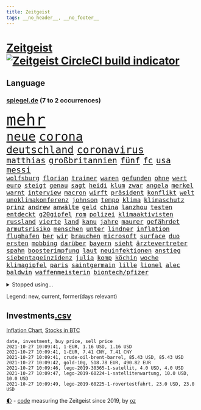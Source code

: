 ```yaml
---
title: Zeitgeist
tags: __no_header__, __no_footer__
---
```


# [Zeitgeist](https://oliz.io/zeitgeist/) [![Zeitgeist CircleCI build indicator](https://circleci.com/gh/ooz/zeitgeist.svg?style=shield)](https://circleci.com/gh/ooz/zeitgeist)

## Language

<h3><a href="https://www.spiegel.de" target="_blank">spiegel.de</a> (7 to 2 occurrences)</h3>
<p style="font-family:monospace">
<span style="font-size:32pt"><a href="news_links.html#mehr" class="current">mehr</a></span>
<br>
<span style="font-size:24pt"><a href="news_links.html#neue" class="current">neue</a></span>
<span style="font-size:24pt"><a href="news_links.html#corona" class="current">corona</a></span>
<br>
<span style="font-size:20pt"><a href="news_links.html#deutschland" class="current">deutschland</a></span>
<span style="font-size:20pt"><a href="news_links.html#coronavirus" class="current">coronavirus</a></span>
<br>
<span style="font-size:16pt"><a href="news_links.html#matthias" class="current">matthias</a></span>
<span style="font-size:16pt"><a href="news_links.html#großbritannien" class="current">großbritannien</a></span>
<span style="font-size:16pt"><a href="news_links.html#fünf" class="current">fünf</a></span>
<span style="font-size:16pt"><a href="news_links.html#fc" class="current">fc</a></span>
<span style="font-size:16pt"><a href="news_links.html#usa" class="current">usa</a></span>
<span style="font-size:16pt"><a href="news_links.html#messi" class="current">messi</a></span>
<br>
<span style="font-size:12pt"><a href="news_links.html#wolfsburg" class="current">wolfsburg</a></span>
<span style="font-size:12pt"><a href="news_links.html#florian" class="current">florian</a></span>
<span style="font-size:12pt"><a href="news_links.html#trainer" class="current">trainer</a></span>
<span style="font-size:12pt"><a href="news_links.html#waren" class="current">waren</a></span>
<span style="font-size:12pt"><a href="news_links.html#gefunden" class="current">gefunden</a></span>
<span style="font-size:12pt"><a href="news_links.html#ohne" class="current">ohne</a></span>
<span style="font-size:12pt"><a href="news_links.html#wert" class="current">wert</a></span>
<span style="font-size:12pt"><a href="news_links.html#euro" class="current">euro</a></span>
<span style="font-size:12pt"><a href="news_links.html#steigt" class="current">steigt</a></span>
<span style="font-size:12pt"><a href="news_links.html#genau" class="current">genau</a></span>
<span style="font-size:12pt"><a href="news_links.html#sagt" class="current">sagt</a></span>
<span style="font-size:12pt"><a href="news_links.html#heidi" class="current">heidi</a></span>
<span style="font-size:12pt"><a href="news_links.html#klum" class="current">klum</a></span>
<span style="font-size:12pt"><a href="news_links.html#zwar" class="current">zwar</a></span>
<span style="font-size:12pt"><a href="news_links.html#angela" class="current">angela</a></span>
<span style="font-size:12pt"><a href="news_links.html#merkel" class="current">merkel</a></span>
<span style="font-size:12pt"><a href="news_links.html#warnt" class="current">warnt</a></span>
<span style="font-size:12pt"><a href="news_links.html#interview" class="current">interview</a></span>
<span style="font-size:12pt"><a href="news_links.html#macron" class="current">macron</a></span>
<span style="font-size:12pt"><a href="news_links.html#wirft" class="current">wirft</a></span>
<span style="font-size:12pt"><a href="news_links.html#präsident" class="current">präsident</a></span>
<span style="font-size:12pt"><a href="news_links.html#konflikt" class="current">konflikt</a></span>
<span style="font-size:12pt"><a href="news_links.html#welt" class="current">welt</a></span>
<span style="font-size:12pt"><a href="news_links.html#unoklimakonferenz" class="current">unoklimakonferenz</a></span>
<span style="font-size:12pt"><a href="news_links.html#johnson" class="current">johnson</a></span>
<span style="font-size:12pt"><a href="news_links.html#tempo" class="current">tempo</a></span>
<span style="font-size:12pt"><a href="news_links.html#klima" class="current">klima</a></span>
<span style="font-size:12pt"><a href="news_links.html#klimaschutz" class="current">klimaschutz</a></span>
<span style="font-size:12pt"><a href="news_links.html#prinz" class="current">prinz</a></span>
<span style="font-size:12pt"><a href="news_links.html#andrew" class="current">andrew</a></span>
<span style="font-size:12pt"><a href="news_links.html#anwälte" class="current">anwälte</a></span>
<span style="font-size:12pt"><a href="news_links.html#geld" class="current">geld</a></span>
<span style="font-size:12pt"><a href="news_links.html#china" class="current">china</a></span>
<span style="font-size:12pt"><a href="news_links.html#lanzhou" class="new">lanzhou</a></span>
<span style="font-size:12pt"><a href="news_links.html#testen" class="current">testen</a></span>
<span style="font-size:12pt"><a href="news_links.html#entdeckt" class="current">entdeckt</a></span>
<span style="font-size:12pt"><a href="news_links.html#g20gipfel" class="new">g20gipfel</a></span>
<span style="font-size:12pt"><a href="news_links.html#rom" class="current">rom</a></span>
<span style="font-size:12pt"><a href="news_links.html#polizei" class="current">polizei</a></span>
<span style="font-size:12pt"><a href="news_links.html#klimaaktivisten" class="current">klimaaktivisten</a></span>
<span style="font-size:12pt"><a href="news_links.html#russland" class="current">russland</a></span>
<span style="font-size:12pt"><a href="news_links.html#vierte" class="current">vierte</a></span>
<span style="font-size:12pt"><a href="news_links.html#land" class="current">land</a></span>
<span style="font-size:12pt"><a href="news_links.html#kanu" class="new">kanu</a></span>
<span style="font-size:12pt"><a href="news_links.html#jahre" class="current">jahre</a></span>
<span style="font-size:12pt"><a href="news_links.html#maurer" class="current">maurer</a></span>
<span style="font-size:12pt"><a href="news_links.html#gefährdet" class="current">gefährdet</a></span>
<span style="font-size:12pt"><a href="news_links.html#armutsrisiko" class="new">armutsrisiko</a></span>
<span style="font-size:12pt"><a href="news_links.html#menschen" class="current">menschen</a></span>
<span style="font-size:12pt"><a href="news_links.html#unter" class="current">unter</a></span>
<span style="font-size:12pt"><a href="news_links.html#lindner" class="current">lindner</a></span>
<span style="font-size:12pt"><a href="news_links.html#inflation" class="current">inflation</a></span>
<span style="font-size:12pt"><a href="news_links.html#flughafen" class="current">flughafen</a></span>
<span style="font-size:12pt"><a href="news_links.html#ber" class="current">ber</a></span>
<span style="font-size:12pt"><a href="news_links.html#wir" class="current">wir</a></span>
<span style="font-size:12pt"><a href="news_links.html#brauchen" class="current">brauchen</a></span>
<span style="font-size:12pt"><a href="news_links.html#microsoft" class="current">microsoft</a></span>
<span style="font-size:12pt"><a href="news_links.html#surface" class="new">surface</a></span>
<span style="font-size:12pt"><a href="news_links.html#duo" class="current">duo</a></span>
<span style="font-size:12pt"><a href="news_links.html#ersten" class="current">ersten</a></span>
<span style="font-size:12pt"><a href="news_links.html#mobbing" class="current">mobbing</a></span>
<span style="font-size:12pt"><a href="news_links.html#darüber" class="current">darüber</a></span>
<span style="font-size:12pt"><a href="news_links.html#bayern" class="current">bayern</a></span>
<span style="font-size:12pt"><a href="news_links.html#sieht" class="current">sieht</a></span>
<span style="font-size:12pt"><a href="news_links.html#ärztevertreter" class="current">ärztevertreter</a></span>
<span style="font-size:12pt"><a href="news_links.html#spahn" class="current">spahn</a></span>
<span style="font-size:12pt"><a href="news_links.html#boosterimpfung" class="current">boosterimpfung</a></span>
<span style="font-size:12pt"><a href="news_links.html#laut" class="current">laut</a></span>
<span style="font-size:12pt"><a href="news_links.html#neuinfektionen" class="current">neuinfektionen</a></span>
<span style="font-size:12pt"><a href="news_links.html#anstieg" class="current">anstieg</a></span>
<span style="font-size:12pt"><a href="news_links.html#siebentageinzidenz" class="current">siebentageinzidenz</a></span>
<span style="font-size:12pt"><a href="news_links.html#julia" class="current">julia</a></span>
<span style="font-size:12pt"><a href="news_links.html#komp" class="new">komp</a></span>
<span style="font-size:12pt"><a href="news_links.html#köchin" class="current">köchin</a></span>
<span style="font-size:12pt"><a href="news_links.html#woche" class="current">woche</a></span>
<span style="font-size:12pt"><a href="news_links.html#klimagipfel" class="current">klimagipfel</a></span>
<span style="font-size:12pt"><a href="news_links.html#paris" class="current">paris</a></span>
<span style="font-size:12pt"><a href="news_links.html#saintgermain" class="current">saintgermain</a></span>
<span style="font-size:12pt"><a href="news_links.html#lille" class="current">lille</a></span>
<span style="font-size:12pt"><a href="news_links.html#lionel" class="current">lionel</a></span>
<span style="font-size:12pt"><a href="news_links.html#alec" class="new">alec</a></span>
<span style="font-size:12pt"><a href="news_links.html#baldwin" class="new">baldwin</a></span>
<span style="font-size:12pt"><a href="news_links.html#waffenmeisterin" class="new">waffenmeisterin</a></span>
<span style="font-size:12pt"><a href="news_links.html#biontech/pfizer" class="current">biontech/pfizer</a></span>
</p>
<details>
<summary>Stopped using...</summary>
<p class="former" style="font-size:12pt">
covid(373) erklärung(373) juventus(373) privaten(373) vergewaltigt(373) angebot(372) bereich(372) dauerhaft(372) finanzminister(372) unterschiede(372) versteigert(372) versäumnisse(372) antreten(371) iranische(371) sarscov2(371) toni(371) uspräsidenten(371) 39(370) 79(370) betriebe(370) gerufen(370) historiker(370) italiens(370) jedem(370) paare(370) rb(370) reul(370) terroristen(370) verlegt(370) zusätzlich(370) 2000(369) abstimmen(369) auskommen(369) bayerischen(369) befindet(369) lady(369) leichter(369) umso(369) williams(369) zeitweise(369) begrenzen(368) drama(368) duell(368) emma(368) gearbeitet(368) polizeieinsatz(368) portugal(368) schweiz(368) weltweite(368) 2024(367) bemühungen(367) desaster(367) egal(367) fließt(367) früherer(367) geplante(367) meghan(367) neueste(367) reichte(367) szenen(367) verlängerung(367) erfolgreicher(366) fenster(366) first(366) gebäude(366) geistliche(366) genannt(366) glaubt(366) hervor(366) martin(366) michelle(366) regisseurin(366) smith(366) tagelang(366) umgehen(366) verwendet(366) 25(365) 43(365) alexej(365) anbieten(365) außenpolitik(365) bischofskonferenz(365) einführen(365) einziehen(365) gastgeber(365) gehalt(365) greta(365) haare(365) historisch(365) konservativen(365) langsam(365) massiven(365) nawalny(365) rtl(365) thunberg(365) wege(365) zufrieden(365) 16jährige(364) angemessen(364) arbeitnehmer(364) bittere(364) entschädigung(364) fielen(364) herrscher(364) kardinal(364) linkspartei(364) oberbürgermeister(364) rainer(364) sprengstoff(364) werkzeug(364) zuerst(364) abzug(363) dach(363) gesunde(363) homeoffice(363) natur(363) ungewiss(363) ablauf(362) bekämpfung(362) covid19patienten(362) deutlicher(362) endspiel(362) gesundheitlichen(362) krank(362) lobt(362) red(362) regiert(362) schließlich(362) trennen(362) unternehmens(362) zivilisten(362) ausbau(361) ausprobiert(361) entschuldigen(361) hongkonger(361) hunderttausende(361) neustart(361) politologe(361) rechtsextremisten(361) rente(361) sowohl(361) tötet(361) wuhan(361) 2014(360) beschuss(360) bußgeld(360) englischen(360) finanziell(360) forderung(360) lebens(360) petra(360) ultimatum(360) veranstaltungen(360) verzögern(360) weder(360) bedeutung(359) beschäftigen(359) irans(359) siegen(359) unruhe(359) warnte(359) wehrte(359) aufgenommen(358) besuchen(358) dänischen(358) eilish(358) endgültig(358) nahezu(358) operation(358) politikerinnen(358) rollen(358) starker(358) trainiert(358) umsatz(358) ungarns(358) wütend(358) beschwerden(357) geplatzt(357) menschenleben(357) platzen(357) schwierige(357) bürgermeisterin(356) franzosen(356) gebe(356) gefühlt(356) neuwahlen(356) schnellen(356) tauchen(356) unterliegt(356) genehmigung(355) meinungsfreiheit(355) oppositionelle(355) signalisiert(355) zulassen(355) argentinien(354) börse(354) debatten(354) kehrte(354) nordrheinwestfälischen(354) sportlich(354) stock(354) aktie(353) distanziert(353) dämpfer(353) mode(353) tragödie(353) verbände(353) zogen(353) autoindustrie(352) baustelle(352) frische(352) gedanken(352) gekauft(352) kanzlerkandidaten(352) prognosen(352) querdenker(352) verfassung(352) zerstören(352) zuschauern(352) ägypten(352) clemens(351) erschöpft(351) aktivistin(350) beiträge(350) eindämmung(350) geprägt(350) goldenen(350) jimmy(350) schwerverletzte(350) wirtz(350) überstanden(350) 49(349) gefangene(349) marsch(349) verschärfte(349) verstoßen(349) 54(348) detail(348) klarer(348) kroos(348) brutaler(347) geklagt(347) königsfamilie(347) mitnehmen(347) nah(347) springen(347) truppen(347) verwickelt(347) afrikanischen(346) details(346) erweitert(346) erfüllen(345) fragte(345) geöffnet(345) späten(345) wunder(345) beschlagnahmt(344) dachten(344) del(344) em(344) matthew(344) singapur(344) unzufrieden(344) familienberater(343) festival(343) konkrete(343) moderatorin(343) sergio(343) begangen(342) begeben(342) betrifft(342) hilfen(342) hängen(342) richard(342) stimmten(342) stützt(342) klöckner(341) meines(341) wind(341) eigenes(340) eilantrag(340) namhafte(340) präsidentenwahl(340) abstieg(339) dreieinhalb(339) legende(339) vorgelegt(339) auseinandersetzung(337) bundesamts(337) coronazeiten(337) hackerangriff(337) kracht(337) erstochen(336) erwarteten(336) steigern(336) fusion(335) gefällt(335) unsicher(335) zählte(335) finanzielle(334) polizistin(334) schützt(334) jubeln(333) vizekanzler(333) mourinho(331) atomkraft(330) doping(330) iranischen(330) sprung(330) tony(330) unionspolitiker(329) zeigten(329) 2010(328) apples(328) kindheit(328) möglichkeiten(328) spiegelredakteur(328) stärkt(328) ernährung(327) kanaren(327) olympia(327) gerieten(325) kiew(325) claus(324) zdf(324) bezirk(323) impfpflicht(323) massaker(323) palmer(323) stürmte(323) einleiten(322) gelegen(322) schieben(322) vergehen(322) 6000(319) sperren(319) ära(319) weitreichende(318) verdoppelt(316) absurd(315) beworben(315) zoom(315) voraussetzung(314) weidel(314) teuren(311) dämpft(310) heizen(310) held(310) lauern(310) weltmeisterschaft(310) as(309) csupolitiker(309) muslimischen(309) tina(309) 57(306) taxifahrer(305) bösen(304) herzinfarkt(303) tolle(302) janet(300) yellen(300) sommerspiele(298) bizarre(297) aggressiv(296) zweieinhalb(296) eingetroffen(295) tierheim(295) monatelanger(293) chrupalla(292) entfernen(291) dilemma(290) spione(289) 62(288) befunden(288) marokko(288) nick(288) woelki(288) coronawochenüberblick(287) londons(286) bauarbeiten(285) betrag(283) kopfverletzungen(283) festgesetzt(281) großvater(278) präsentation(276) absetzen(272) irgendwie(271) strafanzeige(270) überholen(270) enkel(265) beträgt(264) langjährige(264) extra(263) server(261) räumte(259) englischer(258) windows(257) statistischen(256) wucht(251) verweisen(249) armstrong(248) trinken(247) 18jähriger(246) desinformation(244) stürze(244) hunden(242) bekannter(241) ausgewiesen(239) gerichtssaal(239) reparatur(238) skandale(237) gezahlt(233) wunden(232) austausch(230) kleinstadt(229) islamist(225) rein(225) condor(223) hochrechnungen(223) urteile(223) egoismus(222) 2003(221) jersey(221) entführung(220) explosionen(219) natotruppen(218) westberlin(214) diverser(213) fängt(210) happy(210) konzerte(208) bejubelt(207) einstecken(207) kopenhagen(207) fußballerinnen(206) doppelte(205) tübingen(205) datum(204) länderspielen(204) spitzenkandidaten(203) henning(202) marihuana(201) zusammengebrochen(201) gregor(200) ukrainischen(200) gdl(197) immunisiert(195) investor(195) long(195) reformieren(195) dingen(194) l(194) 15jähriger(192) landesarbeitsgericht(192) waldbränden(192) impfziel(188) unterschiedliche(188) einladen(185) krim(184) mittelamerika(182) qualifying(182) indischen(178) zugunglück(177) 120000(176) maaßen(176) unionskandidat(176) gerungen(175) 250(173) höchster(171) sat1(170) seniorenheim(170) unionskanzlerkandidat(170) linda(169) bildtv(168) illusion(168) vorgesetzten(168) erwachsen(166) echo(165) forschende(164) eskalierte(162) wissenschaftlerinnen(162) wütenden(162) bewiesen(159) vwmanager(157) ökopartei(157) tragschrauber(155) millionensumme(154) oslo(154) neudelhi(153) planten(151) querdenkerbewegung(151) exvwchef(150) jugendärzte(150) legislaturperiode(150) richteten(150) winterkorn(150) co₂preis(147) kundinnen(145) künstlichen(145) nähern(145) ambitioniertere(144) gestanden(144) regionalwahlen(144) chinese(142) spezialisierte(142) 1981(140) pumpt(140) rio(140) romane(139) windhorst(139) 2008(138) strafverfolgung(138) waldbrände(138) stadtschloss(137) videoplattform(137) abstürze(136) ausgezählt(136) riegel(136) wally(136) europameisterschaft(135) gezählt(135) impfquoten(134) mentale(134) bewährungsstrafen(133) wandern(133) amerikanern(132) journalistenverband(131) luisa(131) neubauer(131) nrwlandtag(131) abgeschoben(130) ausstellen(130) draxler(130) lebend(130) reserve(130) vorgang(130) kontinents(129) amy(128) impfskeptiker(128) suppe(128) impfverweigerer(127) beweist(126) gekentert(126) sanken(126) tanken(125) terrorverdächtiger(125) bundesaußenminister(124) erlebnis(124) warschauer(123) laune(121) sotschi(121) todesdrohungen(121) 01(120) fassung(120) gepostet(120) verbrecher(120) bevorzugt(119) gräbt(119) islamistische(119) quatsch(119) bischöfe(118) county(118) galaxien(118) lebe(118) wahlkampfendspurt(118) zunehmender(118) befragung(117) todesurteil(117) us(117) kinderimpfung(116) tarife(116) vereinbaren(116) wahlfälschung(116) geheimer(115) geschwister(115) entwickelte(114) ministerin(114) wagens(114) abgekommen(113) hochrechnung(113) schlammschlacht(113) wussten(113) entschärfen(112) mangelnden(112) publikumsliebling(112) wahllokale(112) wahlsieger(112) aggressiver(111) leichten(111) tickets(111) trudeau(111) zahlungen(111) größtenteils(110) sensationell(110) k(109) fünfprozenthürde(108) dänen(106) ersteigern(106) externe(106) grundlegend(106) ohrfeige(106) sardinien(106) anhalter(105) maskenstreit(105) potenzielle(105) schutzsuchenden(105) schwache(105) zusammengestoßen(105) vodafone(104) gerichtet(103) hildesheim(103) ausgeht(102) entführen(102) erlag(102) fabriken(102) verpackungen(102) zeugnis(101) anfrage(100) astronomen(100) geliebt(100) siebziger(100) spitzenkandidat(100) abschaffung(99) publikums(99) ruiniert(99) seenot(99) spdfraktion(99) zuschauerinnen(99) freigesprochen(98) kurzzeitig(98) pinguine(98) schwangeren(98) spiegelpodcast(98) überlegt(98) 160(96) absolviert(96) drohnen(96) bang(95) mögen(95) partnerschaft(95) schließung(95) vollkommen(95) wahlkämpfer(95) britney(94) spears(94) verharmlost(94) westens(94) leuchten(93) nachtzug(93) anteile(91) diskutierten(91) fashion(91) kriegswaffe(91) ozeane(91) quasi(91) wahlkampfthema(91) 1997(90) entging(90) erpressen(90) fällige(90) gleichgeschlechtliche(90) impfverweigerern(90) jada(90) pinkett(90) rt(90) traute(90) afrikanischer(89) erdmännchen(89) grüßt(89) schwächelt(89) verunsichert(89) wäsche(89) auszeit(88) fortführen(88) sperrung(88) spätfolgen(88) wirbelstürme(88) 1951(87) detonierte(87) euratspräsidentschaft(87) handgranaten(87) karlsruher(87) lebensgefahr(87) natomanöver(87) überwältigender(87) 145(86) darm(86) zurückgeholt(86) 36jährigen(85) angreifen(85) düsterer(85) eingefahren(85) krankgeschrieben(85) lando(85) norris(85) vierbeiner(85) gehwegen(84) videokonferenzanbieter(84) zurückgewinnen(84) überdosis(84) übersee(84) brücken(83) cdurechtsaußen(83) insbesondere(83) klassenzimmer(83) spannt(83) viertelmillion(83) antónio(82) sozialstaat(82) zweijähriger(82) aert(81) baustoffe(81) computersysteme(81) gegründet(81) jubelte(81) montana(81) nora(81) stolpersteine(81) traumland(81) wout(81) finanzministerium(80) glückliche(80) häuschen(80) kanadier(80) raducanu(80) teamviewer(80) eingeklemmt(79) entgleist(79) gefreut(79) häufigsten(79) konzentriert(79) kyrgios(79) nbastar(79) selfie(79) verweis(79) übergab(79) unterzogen(78) einzuführen(77) fulda(77) geh(77) inszenieren(77) voelchert(77) ausgedrückt(76) berufe(76) bundeswahlleiter(76) hauptbahnhof(76) alleingang(75) aufruhr(75) energiequellen(75) litauische(75) restriktionen(75) wertpapieren(75) airports(74) brandgefahr(74) derartige(74) dächern(74) militärpräsenz(74) redete(74) 45jähriger(73) flüchtigen(73) astronomie(72) fündig(72) gelohnt(72) parallele(72) regenfällen(72) thermofenster(72) bakterien(71) bewunderung(71) bezirke(71) geopfert(71) katastrophengebiet(71) schlamm(71) verzögerung(71) hängepartie(70) islamische(70) kernenergie(70) koalitionen(70) missbrauchten(70) pasta(70) studienkrediten(70) verfilmen(70) dominierte(69) gasstreit(69) nothilfe(69) schießerei(69) staatsschulden(69) theorien(69) ulf(69) hochwassergebiet(68) nachtzüge(68) tagt(68) 210(67) drohnenaufnahmen(67) gerichts(67) liegende(67) uswahl(67) camp(66) klimafreundliche(66) parkgebühren(66) topmanager(66) bauprojekte(65) cduchefs(65) katie(65) prioritäten(65) wachsender(65) abgeschafft(64) festakt(64) komitee(64) kraftstoff(64) luftqualität(64) ohlen(64) reisebus(64) rtlreporterin(64) susanna(64) wdrsendung(64) anteilseigner(63) beschmiert(63) deutschsprachigen(63) dokument(63) genauere(63) süß(63) traurig(63) triumphiert(63) unterlegenen(63) amal(62) dokumentation(62) entthront(62) saied(62) südlich(62) tv+(62) verkörpern(62) angestiegen(61) aspekte(61) crews(61) drastischer(61) hörte(61) instagramaccount(61) strafanzeigen(61) türkischer(61) unerbittlich(61) vorrang(61) wahlzettel(61) 31jähriger(60) dieselfahrzeugen(60) dämpfen(60) goldmedaille(60) schusswechseln(60) zynisch(60) aufregen(59) glänzen(59) nicole(59) schwamm(59) staatskonzern(59) herrschte(58) namensgeber(58) russischem(58) hannes(57) mcilroy(57) plagiat(57) raphael(57) rory(57) europäern(56) gesammelt(56) lokale(56) mentalen(56) besetzte(55) boxer(55) geldscheinen(55) großmacht(55) heilungschancen(55) klimawahlkampf(55) regionalbahn(55) chinesen(54) finanzämter(54) frauenleiche(54) geschätzt(54) golfturnier(54) kämpferisch(54) stromausfälle(54) usteam(54) haushaltshilfe(53) mixedteam(53) nichte(53) weges(53) kunststoff(52) studierte(52) usamerikanerin(52) autokraten(51) bewaffnet(51) budget(51) coronaleugnern(51) krankenkassenbeiträge(51) vorhanden(51) wendepunkt(51) analysen(50) faszinierende(50) gotteslästerung(50) schönreden(50) öpnvabo(50) börsenkurs(49) favoritenrolle(49) obduktion(49) schwierigste(49) steigert(49) uskomikerin(49) widerstands(49) wohnkosten(49) 400000(48) beansprucht(48) mikroben(48) positives(48) stemmen(48) theo(48) verstecken(48) benziner(47) bewohnern(47) geweckt(47) rapinoe(47) stasi(47) ausnahmesportler(46) britin(46) einreisestopp(46) eurowings(46) frenetisch(46) geiseldiplomatie(46) patriotismus(46) urlauberin(46) gedächtnis(45) grundlegenden(45) möwe(45) aufgearbeitet(44) herat(44) kampfbereitschaft(44) streifzug(44) usbekistan(44) überlegungen(44) einigkeit(43) einnahme(43) kontrahenten(43) legendär(43) raphaël(43) esra(42) güterverkehr(42) kletterte(42) kpdverbot(42) kremlpartei(42) lehrstunde(42) steuerschulden(42) kommunisten(41) newsupdate(41) steigerung(41) büchern(40) produktionsausfälle(40) siebzigern(40) spdkandidat(40) uskonzern(40) ölkonzerne(40) halbschwester(39) nutzerinnen(39) begegnung(38) dunkel(38) haushalt(38) oberpfalz(38) prallte(38) spendet(38) wegbereiter(38) weltpremiere(38) zeitungsbericht(38) carles(37) genossenschaft(37) landsleuten(37) musikern(37) n(37) überfahrt(37) befürchtungen(36) cabrio(36) drach(36) kanzlerambitionen(36) mitmachen(36) reemtsmaentführer(36) school(36) erkannt(35) geschadet(35) kanadische(35) moderieren(35) stipendiatin(35) autobiografie(34) gehälter(34) hochzeitstag(34) körpers(34) mike(34) natürlichen(34) spektakulärer(34) wagte(34) 115(33) lawrow(33) ungenehmigt(33) verteidigte(33) größeres(32) naturschauspiel(32) 70000(31) 97(31) gadgets(31) merkwürdiger(31) porträts(31) verbleibenden(31) wahlkämpfe(31) beeinflusste(30) irreführende(30) tatsächlichen(30) verbreitete(30) deutschlandtakt(29) fettnäpfchen(29) mordversuch(29) präferenz(29) sozial(29) stammende(29) ansprüchen(28) chaotisch(28) evakuierungseinsatz(28) klimaberichtpodcast(28) meldeten(28) rekordhöhe(28) stufe(28) ausgestanden(27) hilfsorganisationen(27) internetkonzern(27) lateinamerika(27) tierischen(27) 1921(26) ergaben(26) nuklearwaffen(26) ronaldos(26) ryder(26) triell(26) zusagen(26) gerettete(25) missouri(25) bekenntnis(24) berichts(24) fehlender(24) romantische(24) üppig(24) draghi(23) graz(23) hau(23) kniffe(23) mexikanische(23) milley(23) spannender(23) tvtriell(23) usgeneralstabschef(23) arten(22) enteignungen(22) immobilienkonzerne(22) laufend(22) statistische(22) volkswirte(22) 06(21) andauern(21) betriebsräte(21) jusos(21) rotgrünrot(21) untreuevorwurf(21) varex(21) varexaffäre(21) ausgeschaltet(20) entscheidungshilfe(20) etablieren(20) geknüpft(20) osterloh(20) spiegelredakteurin(20) thorben(20) 28jährigen(19) abgehalten(19) badische(19) elektrisch(19) foundation(19) hinbekommen(19) massenmord(19) paralleluniversum(19) uralte(19) autoritäre(18) faktencheck(18) gordon(18) lokalpolitiker(18) menschliche(18) offensiv(18) usstadt(18) versicherte(18) verwechseln(18) wire(18) ökowende(18) 38jährigen(17) glaubhaft(17) jeffrey(17) kauderwelsch(17) papageien(17) sportstars(17) csumann(16) landtagswahl(16) mächtigsten(16) paketbomben(16) zusatzkosten(16) anton(15) avancen(15) cyberangriffe(15) direktmandat(15) dokumentarfilm(15) dumme(15) googles(15) hauptrolle(15) schulbesuch(15) südthüringen(15) walross(15) besserer(14) bush(14) denkbar(14) durchgreifen(14) elhassan(14) hakenkreuz(14) kommunalwahl(14) nemi(14) quarks(14) sonntagabend(14) tessiner(14) tvsender(14) vizemeister(14) absicht(13) abtreibung(13) blume(13) epic(13) grenzübergänge(13) klimarettung(13) rentnerinnen(13) rückreise(13) schweinefleisch(13) costa(12) exvizepräsident(12) kohlendioxid(12) militärmanöver(12) stimmabgabe(12) tarifeinheitsgesetz(12) fracht(11) frauenministerium(11) schallende(11) staatssekretär(11)
</p>
</details>
<p>Legend: <span class="new">new</span>, <span class="current">current</span>, <span class="former">former(days relevant)</span></p>

## Investments[.csv](investments.csv)

[Inflation Chart](https://inflationchart.com),
[Stocks in BTC](https://stonksinbtc.xyz/)

```
date, investment, buy price, sell price
2021-10-27 10:09:41, 1-EUR, 1.16 USD, 1.16 USD
2021-10-27 10:09:41, 1-EUR, 7.41 CNY, 7.41 CNY
2021-10-27 10:09:41, crude-oil-brent-barrel, 85.43 USD, 85.43 USD
2021-10-27 10:09:42, gold-10g, 518.78 EUR, 490.82 EUR
2021-10-27 10:09:46, lego-2019-30365-1-satellit, 4.0 USD, 4.0 USD
2021-10-27 10:09:47, lego-2019-60224-1-satellitenwartung, 10.0 USD, 10.0 USD
2021-10-27 10:09:49, lego-2019-60225-1-rovertestfahrt, 23.0 USD, 23.0 USD
```

<footer>
<a href="javascript:toggleTheme()" class="nav">🌓</a>
- <a href="https://github.com/ooz/zeitgeist">code</a> measuring the Zeitgeist since 2019, by <a href="https://oliz.io">oz</a>
</footer>
